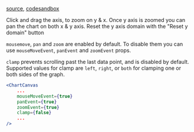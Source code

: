 [source](https://github.com/kossidts/react-stockcharts/blob/master/docs/lib/charts/CandleStickChartWithZoomPan.js), [codesandbox](https://codesandbox.io/s/github/rrag/react-stockcharts-examples2/tree/master/examples/CandleStickChartWithZoomPan)

Click and drag the axis, to zoom on y & x. Once y axis is zoomed you can pan the chart on both x & y axis. Reset the y axis domain with the "Reset y domain" button

`mousemove`, `pan` and `zoom` are enabled by default. To disable them you can use `mouseMoveEvent`, `panEvent` and `zoomEvent` props.

`clamp` prevents scrolling past the last data point, and is disabled by default. Supported values for clamp are `left`, `right`, or `both` for clamping one or both sides of the graph.

```jsx
<ChartCanvas
    ...
    mouseMoveEvent={true}
    panEvent={true}
    zoomEvent={true}
    clamp={false}
    ...
/>
```
